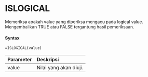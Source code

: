 # ISLOGICAL

Memeriksa apakah value yang diperiksa mengacu pada logical value. Mengembalikan TRUE atau FALSE tergantung hasil pemeriksaan.

#### Syntax

```text
=ISLOGICAL(value)
```

| Parameter | Deskripsi |
| :--- | :--- |
| value | Nilai yang akan diuji. |